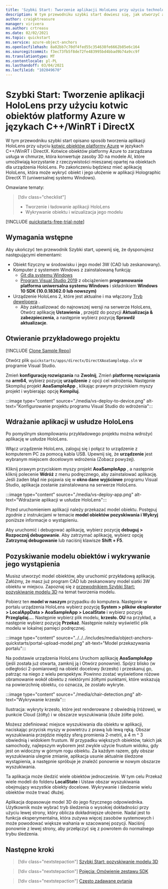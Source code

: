 ```yaml
---
title: 'Szybki Start: Tworzenie aplikacji HoloLens przy użyciu technologii DirectX'
description: W tym przewodniku szybki start dowiesz się, jak utworzyć aplikację HoloLens przy użyciu kotwic obiektów.
author: craigktreasure
manager: virivera
ms.author: crtreasu
ms.date: 02/02/2021
ms.topic: quickstart
ms.service: azure-object-anchors
ms.openlocfilehash: 8a02bb7c70df4fed55c354638fe6662b85e6c164
ms.sourcegitcommit: f3ec73fb5f8de72fe483995bd4bbad9b74a9cc9f
ms.translationtype: MT
ms.contentlocale: pl-PL
ms.lasthandoff: 03/04/2021
ms.locfileid: "102049670"
---
```

# <a name="quickstart-create-a-hololens-app-with-azure-object-anchors-in-cwinrt-and-directx"></a>Szybki Start: Tworzenie aplikacji HoloLens przy użyciu kotwic obiektów platformy Azure w językach C++/WinRT i DirectX

W tym przewodniku szybki start opisano sposób tworzenia aplikacji HoloLens przy użyciu [kotwic obiektów platformy Azure](../overview.md) w językach C++/WinRT i DirectX. Kotwice obiektów platformy Azure to zarządzana usługa w chmurze, która konwertuje zasoby 3D na modele AI, które umożliwiają korzystanie z rzeczywistości mieszanej opartej na obiektach dla urządzenia HoloLens. Po zakończeniu będziesz mieć aplikację HoloLens, która może wykryć obiekt i jego ułożenie w aplikacji Holographic DirectX 11 (uniwersalnej systemu Windows).

Omawiane tematy:

> [!div class="checklist"]
> * Tworzenie i ładowanie aplikacji HoloLens
> * Wykrywanie obiektu i wizualizacja jego modelu

[!INCLUDE [quickstarts-free-trial-note](../../../includes/quickstarts-free-trial-note.md)]

## <a name="prerequisites"></a>Wymagania wstępne

Aby ukończyć ten przewodnik Szybki start, upewnij się, że dysponujesz następującymi elementami:

* Obiekt fizyczny w środowisku i jego model 3W (CAD lub zeskanowany).
* Komputer z systemem Windows z zainstalowaną funkcją:
  * <a href="https://git-scm.com" target="_blank">Git dla systemu Windows</a>
  * <a href="https://www.visualstudio.com/downloads/" target="_blank">Program Visual Studio 2019</a> z obciążeniem **programowanie platforma uniwersalna systemu Windows** i składnikiem **Windows 10 SDK (10.0.18362.0 lub nowszym)**
* Urządzenie HoloLens 2, które jest aktualne i ma włączony [Tryb dewelopera](https://docs.microsoft.com/windows/mixed-reality/using-visual-studio#enabling-developer-mode) .
  * Aby zaktualizować do najnowszej wersji na serwerze HoloLens, Otwórz aplikację **Ustawienia** , przejdź do pozycji **Aktualizacja & zabezpieczenia**, a następnie wybierz pozycję **Sprawdź aktualizacje**.

## <a name="open-the-sample-project"></a>Otwieranie przykładowego projektu

[!INCLUDE [Clone Sample Repo](../../../includes/object-anchors-clone-sample-repository.md)]

Otwórz plik `quickstarts/apps/directx/DirectXAoaSampleApp.sln` w programie Visual Studio.

Zmień **konfigurację rozwiązania** na **Zwolnij**, Zmień **platformę rozwiązania** na **arm64**, wybierz pozycję **urządzenie** z opcji cel wdrożenia. Następnie Skompiluj projekt **AoaSampleApp** , klikając prawym przyciskiem myszy projekt i wybierając opcję **Kompiluj**.

:::image type="content" source="./media/vs-deploy-to-device.png" alt-text="Konfigurowanie projektu programu Visual Studio do wdrożenia":::

## <a name="deploy-the-app-to-hololens"></a>Wdrażanie aplikacji w usłudze HoloLens

Po pomyślnym skompilowaniu przykładowego projektu można wdrożyć aplikację w usłudze HoloLens.

Włącz urządzenie HoloLens, zaloguj się i połącz to urządzenie z komputerem PC za pomocą kabla USB. Upewnij się, że **urządzenie** jest wybranym miejscem docelowym wdrożenia (Zobacz powyżej).

Kliknij prawym przyciskiem myszy projekt **AoaSampleApp** , a następnie kliknij polecenie **Wdróż** z menu podręcznego, aby zainstalować aplikację. Jeśli żaden błąd nie pojawia się w **okno dane wyjściowe** programu Visual Studio, aplikacja zostanie zainstalowana na serwerze HoloLens.

:::image type="content" source="./media/vs-deploy-app.png" alt-text="Wdrażanie aplikacji w usłudze HoloLens":::

Przed uruchomieniem aplikacji należy przekazać model obiektu. Postępuj zgodnie z instrukcjami w temacie **model obiektów pozyskiwania i Wykryj** poniższe informacje o wystąpieniu.

Aby uruchomić i debugować aplikację, wybierz pozycję **debuguj > Rozpocznij debugowanie**. Aby zatrzymać aplikację, wybierz opcję **Zatrzymaj debugowanie** lub naciśnij klawisze **Shift + F5**.

## <a name="ingest-object-model-and-detect-its-instance"></a>Pozyskiwanie modelu obiektów i wykrywanie jego wystąpienia

Musisz utworzyć model obiektów, aby uruchomić przykładową aplikację. Załóżmy, że masz już program CAD lub zeskanowany model siatki 3W obiektu w miejscu. Zapoznaj się z [przewodnikiem Szybki Start: pozyskiwanie modelu 3D](./get-started-model-conversion.md) na temat tworzenia modelu.

Pobierz ten **model w naszym** przypadku do komputera. Następnie w portalu urządzenia HoloLens wybierz pozycję **System > plików eksplorator > LocalAppData > AoaSampleApp > LocalState** i wybierz pozycję **Przeglądaj...**. Następnie wybierz plik modelu, **krzesło. OU** na przykład, a następnie wybierz pozycję **Przekaż**. Następnie należy wyświetlić plik modelu w lokalnej pamięci podręcznej.

:::image type="content" source="../../../includes/media/object-anchors-quickstarts/portal-upload-model.png" alt-text="Model przekazywania portalu":::

Na podstawie urządzenia HoloLens Uruchom aplikację **AoaSampleApp** (jeśli została już otwarta, zamknij ją i Otwórz ponownie). Spójrz blisko (w odległości 2-pomiarowej) na obiekt docelowy (krzesło) i przeskanuj go, patrząc na niego z wielu perspektyw. Powinno zostać wyświetlone różowe obramowanie wokół obiektu z niektórymi żółtymi punktami, które wskazują na powierzchnię obiektu, co oznacza, że zostało wykryte.

:::image type="content" source="./media/chair-detection.png" alt-text="Wykrywanie krzesła":::

Ilustracja: wykryty krzesło, które jest renderowane z obwiednią (różowe), w punkcie Cloud (żółty) i w obszarze wyszukiwania (duże żółte pole).

Możesz zdefiniować miejsce wyszukiwania dla obiektu w aplikacji, naciskając przycisk myszy w powietrzu z prawą lub lewą ręką. Obszar wyszukiwania przejdzie między sferą promienia 2-metrii, a 4 m ^ 3 obwiednią i widokiem frustum. W przypadku większych obiektów, takich jak samochody, najlepszym wyborem jest zwykle użycie frustum widoku, gdy jest on widoczny w górnym rogu obiektu.
Za każdym razem, gdy obszar wyszukiwania ulegnie zmianie, aplikacja usunie aktualnie śledzone wystąpienia, a następnie spróbuje je znaleźć ponownie w nowym obszarze wyszukiwania.

Ta aplikacja może śledzić wiele obiektów jednocześnie. W tym celu Przekaż wiele modeli do folderu **LocalState** i Ustaw obszar wyszukiwania obejmujący wszystkie obiekty docelowe. Wykrywanie i śledzenie wielu obiektów może trwać dłużej.

Aplikacja dopasowuje model 3D do jego fizycznego odpowiednika. Użytkownik może wybrać tryb śledzenia o wysokiej dokładności przy użyciu lewej strony, który oblicza dokładniejsze ułożenie. Nadal jest to funkcja eksperymentalna, która zużywa więcej zasobów systemowych i może powodować większe wahania w szacowanej pozycji. Naciśnij ponownie z lewej strony, aby przełączyć się z powrotem do normalnego trybu śledzenia.

## <a name="next-steps"></a>Następne kroki

> [!div class="nextstepaction"]
> [Szybki Start: pozyskiwanie modelu 3D](./get-started-model-conversion.md)

> [!div class="nextstepaction"]
> [Pojęcia: Omówienie zestawu SDK](../concepts/sdk-overview.md)

> [!div class="nextstepaction"]
> [Często zadawane pytania](../faq.md)

